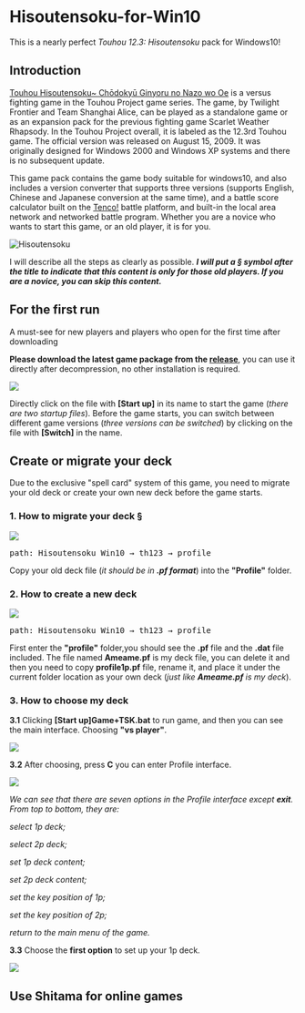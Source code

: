 # Hisoutensoku-for-Win10

This is a nearly perfect *Touhou 12.3: Hisoutensoku* pack for Windows10!

## Introduction

[Touhou Hisoutensoku~ Chōdokyū Ginyoru no Nazo wo Oe](http://tasofro.net/touhou123/index.html) is a versus fighting game in the Touhou Project game series. The game, by Twilight Frontier and Team Shanghai Alice, can be played as a standalone game or as an expansion pack for the previous fighting game Scarlet Weather Rhapsody. In the Touhou Project overall, it is labeled as the 12.3rd Touhou game. The official version was released on August 15, 2009. It was originally designed for Windows 2000 and Windows XP systems and there is no subsequent update.

This game pack contains the game body suitable for windows10, and also includes a version converter that supports three versions (supports English, Chinese and Japanese conversion at the same time), and a battle score calculator built on the [Tenco!](https://tenco.info/) battle platform, and built-in the local area network and networked battle program.
Whether you are a novice who wants to start this game, or an old player, it is for you.

![Hisoutensoku](http://touhousupport.gitee.io/some-picture-and-gif/Hisoutensoku.jpg)</center>

I will describe all the steps as clearly as possible. ***I will put a &sect; symbol after the title to indicate that this content is only for those old players. If you are a novice, you can skip this content.***

## For the first run

A must-see for new players and players who open for the first time after downloading

**Please download the latest game package from the [release](https://github.com/TouhouSupport/Hisoutensoku-for-Win10/releases)**, you can use it directly after decompression, no other installation is required.

![](https://github.com/TouhouSupport/Hisoutensoku-for-Win10/blob/master/images/001.png)

Directly click on the file with **[Start up]** in its name to start the game (*there are two startup files*). Before the game starts, you can switch between different game versions (*three versions can be switched*) by clicking on the file with **[Switch]** in the name.

## Create or migrate your deck

Due to the exclusive "spell card" system of this game, you need to migrate your old deck or create your own new deck before the game starts.

### 1. How to migrate your deck &sect;

![](https://github.com/TouhouSupport/Hisoutensoku-for-Win10/blob/master/images/003.png)

<pre>path: Hisoutensoku Win10 → th123 → profile</pre>
Copy your old deck file (*it should be in **.pf format***) into the **"Profile"** folder.

### 2. How to create a new deck

![](https://github.com/TouhouSupport/Hisoutensoku-for-Win10/blob/master/images/002.png)

<pre>path: Hisoutensoku Win10 → th123 → profile</pre>
First enter the **"profile"** folder,you should see the **.pf** file and the **.dat** file included. The file named **Ameame.pf** is my deck file, you can delete it and then you need to copy **profile1p.pf** file, rename it, and place it under the current folder location as your own deck (*just like **Ameame.pf** is my deck*).

### 3. How to choose my deck

**3.1** Clicking **[Start up]Game+TSK.bat** to run game, and then you can see the main interface. Choosing **"vs player"**.

![](https://github.com/TouhouSupport/Hisoutensoku-for-Win10/blob/master/images/004.png)

**3.2** After choosing, press **C** you can enter Profile interface.

![](https://github.com/TouhouSupport/Hisoutensoku-for-Win10/blob/master/images/005.png)

*We can see that there are seven options in the Profile interface except **exit**. From top to bottom, they are:*

*select 1p deck;*

*select 2p deck;*

*set 1p deck content;*

*set 2p deck content;*

*set the key position of 1p;*

*set the key position of 2p;*

*return to the main menu of the game.*

**3.3** Choose the **first option** to set up your 1p deck.

![](https://github.com/TouhouSupport/Hisoutensoku-for-Win10/blob/master/images/006.png)

## Use Shitama for online games
